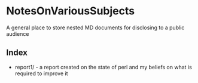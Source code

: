 # NotesOnVariousSubjects

A general place to store nested MD documents for disclosing to a public audience

## Index

* report1/ - a report created on the state of perl and my beliefs on what is required to improve it


